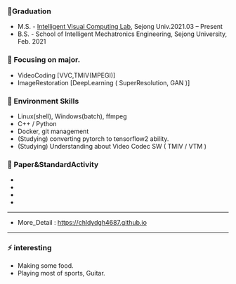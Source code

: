 
 ### 🔭Graduation
- M.S. - [Intelligent Visual Computing Lab](https://sites.google.com/view/ivcl), Sejong Univ.2021.03 – Present
- B.S. - School of Intelligent Mechatronics Engineering, Sejong University, Feb. 2021


 ### 🔭 Focusing on major.
- VideoCoding [VVC,TMIV(MPEGI)]
- ImageRestoration [DeepLearning ( SuperResolution, GAN )]


 ### 🔭 Environment Skills
- Linux(shell), Windows(batch), ffmpeg
- C++ / Python
- Docker, git management
- (Studying) converting pytorch to tensorflow2 ability.
- (Studying) Understanding about Video Codec SW ( TMIV / VTM )


 ### 🔭 Paper&StandardActivity

-
-
-
-
--- 
- More_Detail : https://chldydgh4687.github.io

--- 

### ⚡ interesting
- Making some food.
- Playing most of sports, Guitar.

<!--
**chldydgh4687/chldydgh4687** is a ✨ _special_ ✨ repository because its `README.md` (this file) appears on your GitHub profile.

Here are some ideas to get you started:

- 🔭 I’m currently working on ...
- 🌱 I’m currently learning ...
- 👯 I’m looking to collaborate on ...
- 🤔 I’m looking for help with ...
- 💬 Ask me about ...
- 📫 How to reach me: ...
- 😄 Pronouns: ...
- ⚡ Fun fact: ...
-->
